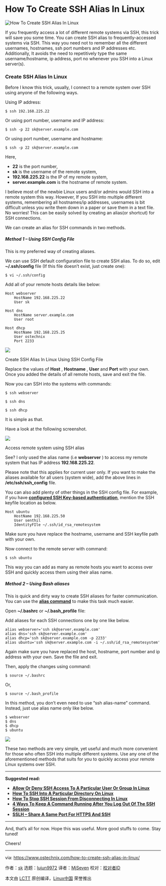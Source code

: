 [#]: collector: (lujun9972)
[#]: translator: (MjSeven)
[#]: reviewer: ( )
[#]: publisher: ( )
[#]: url: ( )
[#]: subject: (How To Create SSH Alias In Linux)
[#]: via: (https://www.ostechnix.com/how-to-create-ssh-alias-in-linux/)
[#]: author: (sk https://www.ostechnix.com/author/sk/)

How To Create SSH Alias In Linux
======

![How To Create SSH Alias In Linux][1]

If you frequently access a lot of different remote systems via SSH, this trick will save you some time. You can create SSH alias to frequently-accessed systems via SSH. This way you need not to remember all the different usernames, hostnames, ssh port numbers and IP addresses etc. Additionally, It avoids the need to repetitively type the same username/hostname, ip address, port no whenever you SSH into a Linux server(s).

### Create SSH Alias In Linux

Before I know this trick, usually, I connect to a remote system over SSH using anyone of the following ways.

Using IP address:

```
$ ssh 192.168.225.22
```

Or using port number, username and IP address:

```
$ ssh -p 22 sk@server.example.com
```

Or using port number, username and hostname:

```
$ ssh -p 22 sk@server.example.com
```

Here,

  * **22** is the port number,
  * **sk** is the username of the remote system,
  * **192.168.225.22** is the IP of my remote system,
  * **server.example.com** is the hostname of remote system.



I believe most of the newbie Linux users and/or admins would SSH into a remote system this way. However, If you SSH into multiple different systems, remembering all hostnames/ip addresses, usernames is bit difficult unless you write them down in a paper or save them in a text file. No worries! This can be easily solved by creating an alias(or shortcut) for SSH connections.

We can create an alias for SSH commands in two methods.

##### Method 1 – Using SSH Config File

This is my preferred way of creating aliases.

We can use SSH default configuration file to create SSH alias. To do so, edit **~/.ssh/config** file (If this file doesn’t exist, just create one):

```
$ vi ~/.ssh/config
```

Add all of your remote hosts details like below:

```
Host webserver
    HostName 192.168.225.22
    User sk

Host dns
    HostName server.example.com
    User root

Host dhcp
    HostName 192.168.225.25
    User ostechnix
    Port 2233
```

![][2]

Create SSH Alias In Linux Using SSH Config File

Replace the values of **Host** , **Hostname** , **User** and **Port** with your own. Once you added the details of all remote hosts, save and exit the file.

Now you can SSH into the systems with commands:

```
$ ssh webserver

$ ssh dns

$ ssh dhcp
```

It is simple as that.

Have a look at the following screenshot.

![][3]

Access remote system using SSH alias

See? I only used the alias name (i.e **webserver** ) to access my remote system that has IP address **192.168.225.22**.

Please note that this applies for current user only. If you want to make the aliases available for all users (system wide), add the above lines in **/etc/ssh/ssh_config** file.

You can also add plenty of other things in the SSH config file. For example, if you have [**configured SSH Key-based authentication**][4], mention the SSH keyfile location as below.

```
Host ubuntu
    HostName 192.168.225.50
    User senthil
    IdentityFIle ~/.ssh/id_rsa_remotesystem
```

Make sure you have replace the hostname, username and SSH keyfile path with your own.

Now connect to the remote server with command:

```
$ ssh ubuntu
```

This way you can add as many as remote hosts you want to access over SSH and quickly access them using their alias name.

##### Method 2 – Using Bash aliases

This is quick and dirty way to create SSH aliases for faster communication. You can use the [**alias command**][5] to make this task much easier.

Open **~/.bashrc** or **~/.bash_profile** file:

Add aliases for each SSH connections one by one like below.

```
alias webserver='ssh sk@server.example.com'
alias dns='ssh sk@server.example.com'
alias dhcp='ssh sk@server.example.com -p 2233'
alias ubuntu='ssh sk@server.example.com -i ~/.ssh/id_rsa_remotesystem'
```

Again make sure you have replaced the host, hostname, port number and ip address with your own. Save the file and exit.

Then, apply the changes using command:

```
$ source ~/.bashrc
```

Or,

```
$ source ~/.bash_profile
```

In this method, you don’t even need to use “ssh alias-name” command. Instead, just use alias name only like below.

```
$ webserver
$ dns
$ dhcp
$ ubuntu
```

![][6]

These two methods are very simple, yet useful and much more convenient for those who often SSH into multiple different systems. Use any one of the aforementioned methods that suits for you to quickly access your remote Linux systems over SSH.

* * *

**Suggested read:**

  * [**Allow Or Deny SSH Access To A Particular User Or Group In Linux**][7]
  * [**How To SSH Into A Particular Directory On Linux**][8]
  * [**How To Stop SSH Session From Disconnecting In Linux**][9]
  * [**4 Ways To Keep A Command Running After You Log Out Of The SSH Session**][10]
  * [**SSLH – Share A Same Port For HTTPS And SSH**][11]



* * *

And, that’s all for now. Hope this was useful. More good stuffs to come. Stay tuned!

Cheers!

--------------------------------------------------------------------------------

via: https://www.ostechnix.com/how-to-create-ssh-alias-in-linux/

作者：[sk][a]
选题：[lujun9972][b]
译者：[MjSeven](https://github.com/MjSeven)
校对：[校对者ID](https://github.com/校对者ID)

本文由 [LCTT](https://github.com/LCTT/TranslateProject) 原创编译，[Linux中国](https://linux.cn/) 荣誉推出

[a]: https://www.ostechnix.com/author/sk/
[b]: https://github.com/lujun9972
[1]: https://www.ostechnix.com/wp-content/uploads/2019/04/ssh-alias-720x340.png
[2]: http://www.ostechnix.com/wp-content/uploads/2019/04/Create-SSH-Alias-In-Linux.png
[3]: http://www.ostechnix.com/wp-content/uploads/2019/04/create-ssh-alias.png
[4]: https://www.ostechnix.com/configure-ssh-key-based-authentication-linux/
[5]: https://www.ostechnix.com/the-alias-and-unalias-commands-explained-with-examples/
[6]: http://www.ostechnix.com/wp-content/uploads/2019/04/create-ssh-alias-1.png
[7]: https://www.ostechnix.com/allow-deny-ssh-access-particular-user-group-linux/
[8]: https://www.ostechnix.com/how-to-ssh-into-a-particular-directory-on-linux/
[9]: https://www.ostechnix.com/how-to-stop-ssh-session-from-disconnecting-in-linux/
[10]: https://www.ostechnix.com/4-ways-keep-command-running-log-ssh-session/
[11]: https://www.ostechnix.com/sslh-share-port-https-ssh/
